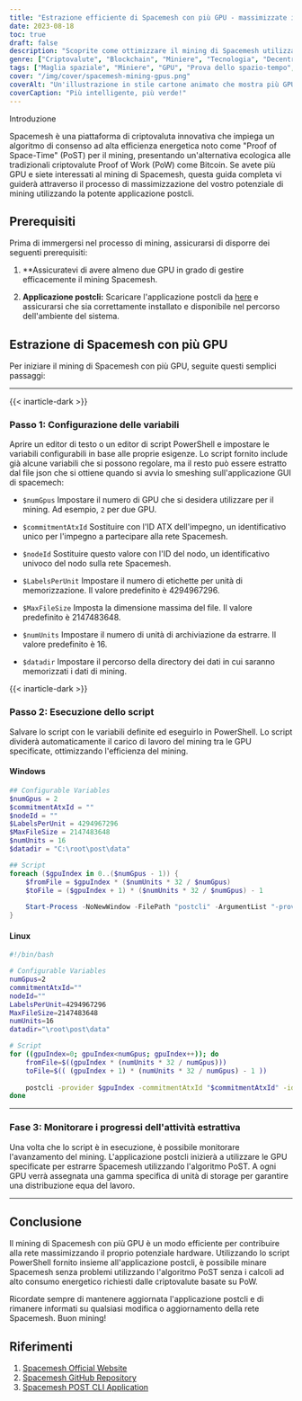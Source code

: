 ```yaml
---
title: "Estrazione efficiente di Spacemesh con più GPU - massimizzate i vostri guadagni"
date: 2023-08-18
toc: true
draft: false
description: "Scoprite come ottimizzare il mining di Spacemesh utilizzando più GPU con l'algoritmo ecologico PoST e massimizzare i vostri guadagni."
genre: ["Criptovalute", "Blockchain", "Miniere", "Tecnologia", "Decentrato", "Estrazione di GPU", "Prova dello spazio-tempo", "Eco-compatibile", "Suggerimenti per le criptovalute", "Beni digitali"]
tags: ["Maglia spaziale", "Miniere", "GPU", "Prova dello spazio-tempo", "Criptovalute", "Blockchain", "Eco-compatibile", "Decentrato", "Algoritmo PoST", "Guida alle miniere", "Suggerimenti per le criptovalute", "Premi", "Ottimizzazione", "Efficienza energetica", "Estrazione di GPU", "Beni digitali", "Tecnologia", "Decentramento", "Prova dello spazio", "Estrazione spazio-temporale", "Massimizzare l'efficienza mineraria", "Criptovaluta ecologica", "Rete Spacemesh", "Configurazione per il mining su GPU", "Estrazione con più GPU", "Estrazione decentralizzata su blockchain", "Suggerimenti per l'estrazione di criptovalute", "Estrazione efficiente su GPU", "Prova dell'algoritmo spazio-tempo", "Premi in criptovaluta"]
cover: "/img/cover/spacemesh-mining-gpus.png"
coverAlt: "Un'illustrazione in stile cartone animato che mostra più GPU che lavorano insieme per estrarre Spacemesh."
coverCaption: "Più intelligente, più verde!"
---
```

 Introduzione

Spacemesh è una piattaforma di criptovaluta innovativa che impiega un algoritmo di consenso ad alta efficienza energetica noto come "Proof of Space-Time" (PoST) per il mining, presentando un'alternativa ecologica alle tradizionali criptovalute Proof of Work (PoW) come Bitcoin. Se avete più GPU e siete interessati al mining di Spacemesh, questa guida completa vi guiderà attraverso il processo di massimizzazione del vostro potenziale di mining utilizzando la potente applicazione postcli.

## Prerequisiti

Prima di immergersi nel processo di mining, assicurarsi di disporre dei seguenti prerequisiti:

1. **Assicuratevi di avere almeno due GPU in grado di gestire efficacemente il mining Spacemesh.

2. **Applicazione postcli:** Scaricare l'applicazione postcli da [here](https://github.com/spacemeshos/post/) e assicurarsi che sia correttamente installato e disponibile nel percorso dell'ambiente del sistema.

## Estrazione di Spacemesh con più GPU

Per iniziare il mining di Spacemesh con più GPU, seguite questi semplici passaggi:

______

{{< inarticle-dark >}}

### Passo 1: Configurazione delle variabili

Aprire un editor di testo o un editor di script PowerShell e impostare le variabili configurabili in base alle proprie esigenze.
Lo script fornito include già alcune variabili che si possono regolare, ma il resto può essere estratto dal file json che si ottiene quando si avvia lo smeshing sull'applicazione GUI di spacemech:

- `$numGpus` Impostare il numero di GPU che si desidera utilizzare per il mining. Ad esempio, `2` per due GPU.

- `$commitmentAtxId` Sostituire con l'ID ATX dell'impegno, un identificativo unico per l'impegno a partecipare alla rete Spacemesh.

- `$nodeId` Sostituire questo valore con l'ID del nodo, un identificativo univoco del nodo sulla rete Spacemesh.

- `$LabelsPerUnit` Impostare il numero di etichette per unità di memorizzazione. Il valore predefinito è 4294967296.

- `$MaxFileSize` Imposta la dimensione massima del file. Il valore predefinito è 2147483648.

- `$numUnits` Impostare il numero di unità di archiviazione da estrarre. Il valore predefinito è 16.

- `$datadir` Impostare il percorso della directory dei dati in cui saranno memorizzati i dati di mining.

{{< inarticle-dark >}}

### Passo 2: Esecuzione dello script

Salvare lo script con le variabili definite ed eseguirlo in PowerShell. Lo script dividerà automaticamente il carico di lavoro del mining tra le GPU specificate, ottimizzando l'efficienza del mining.

#### Windows

```powershell
## Configurable Variables
$numGpus = 2
$commitmentAtxId = ""
$nodeId = ""
$LabelsPerUnit = 4294967296
$MaxFileSize = 2147483648
$numUnits = 16
$datadir = "C:\root\post\data"

## Script
foreach ($gpuIndex in 0..($numGpus - 1)) {
    $fromFile = $gpuIndex * ($numUnits * 32 / $numGpus)
    $toFile = ($gpuIndex + 1) * ($numUnits * 32 / $numGpus) - 1
    
    Start-Process -NoNewWindow -FilePath "postcli" -ArgumentList "-provider $gpuIndex", "-commitmentAtxId", $commitmentAtxId, "-id", $nodeId, "-labelsPerUnit", $LabelsPerUnit, "-maxFileSize", $MaxFileSize , "-numUnits", $numUnits, "-datadir", $datadir, "-fromFile", $fromFile, "-toFile", $toFile
}
```

#### Linux
```bash
#!/bin/bash

# Configurable Variables
numGpus=2
commitmentAtxId=""
nodeId=""
LabelsPerUnit=4294967296
MaxFileSize=2147483648
numUnits=16
datadir="\root\post\data"

# Script
for ((gpuIndex=0; gpuIndex<numGpus; gpuIndex++)); do
    fromFile=$((gpuIndex * (numUnits * 32 / numGpus)))
    toFile=$(( (gpuIndex + 1) * (numUnits * 32 / numGpus) - 1 ))
    
    postcli -provider $gpuIndex -commitmentAtxId "$commitmentAtxId" -id "$nodeId" -labelsPerUnit $LabelsPerUnit -maxFileSize $MaxFileSize -numUnits $numUnits -datadir "$datadir" -fromFile $fromFile -toFile $toFile &
done
```
______

### Fase 3: Monitorare i progressi dell'attività estrattiva

Una volta che lo script è in esecuzione, è possibile monitorare l'avanzamento del mining. L'applicazione postcli inizierà a utilizzare le GPU specificate per estrarre Spacemesh utilizzando l'algoritmo PoST. A ogni GPU verrà assegnata una gamma specifica di unità di storage per garantire una distribuzione equa del lavoro.

______

## Conclusione

Il mining di Spacemesh con più GPU è un modo efficiente per contribuire alla rete massimizzando il proprio potenziale hardware. Utilizzando lo script PowerShell fornito insieme all'applicazione postcli, è possibile minare Spacemesh senza problemi utilizzando l'algoritmo PoST senza i calcoli ad alto consumo energetico richiesti dalle criptovalute basate su PoW.

Ricordate sempre di mantenere aggiornata l'applicazione postcli e di rimanere informati su qualsiasi modifica o aggiornamento della rete Spacemesh. Buon mining!

## Riferimenti

1. [Spacemesh Official Website](https://spacemesh.io/)
2. [Spacemesh GitHub Repository](https://github.com/spacemeshos/)
3. [Spacemesh POST CLI Application](https://github.com/spacemeshos/post)
